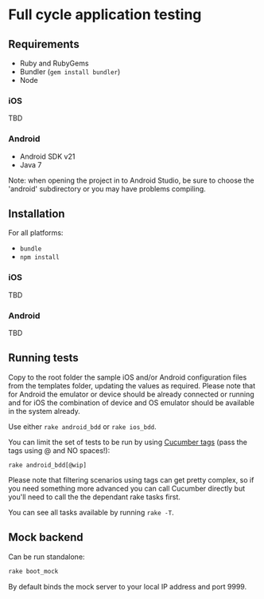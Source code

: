 # Full cycle application testing

## Requirements

 * Ruby and RubyGems
 * Bundler (```gem install bundler```)
 * Node

### iOS

TBD

### Android

 * Android SDK v21
 * Java 7

 Note: when opening the project in to Android Studio, be sure to choose the 'android' subdirectory or you may have problems compiling.

## Installation

For all platforms:

 * ```bundle```
 * ```npm install```

### iOS

TBD

### Android

TBD

## Running tests

Copy to the root folder the sample iOS and/or Android configuration files from the templates folder, updating the values as required. Please note that for Android the emulator or device should be already connected or running and for iOS the combination of device and OS emulator should be available in the system already.

Use either ```rake android_bdd``` or ```rake ios_bdd```.

You can limit the set of tests to be run by using [Cucumber tags](https://github.com/cucumber/cucumber/wiki/Tags) (pass the tags using @ and NO spaces!):

```rake android_bdd[@wip]```

Please note that filtering scenarios using tags can get pretty complex, so if you need something more advanced you can call Cucumber directly but you'll need to call the the dependant rake tasks first.

You can see all tasks available by running ```rake -T```.

## Mock backend

Can be run standalone:

```bash
rake boot_mock
```

By default binds the mock server to your local IP address and port 9999.
